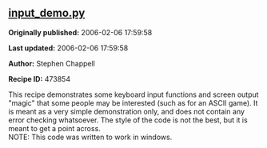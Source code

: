 ## [input_demo.py](https://code.activestate.com/recipes/473854-input_demopy)

**Originally published:** 2006-02-06 17:59:58

**Last updated:** 2006-02-06 17:59:58

**Author:** Stephen Chappell

**Recipe ID:** 473854

This recipe demonstrates some keyboard input functions and screen output "magic" that some people may be interested (such as for an ASCII game). It is meant as a very simple demonstration only, and does not contain any error checking whatsoever. The style of the code is not the best, but it is meant to get a point across.<br>NOTE: This code was written to work in windows.
